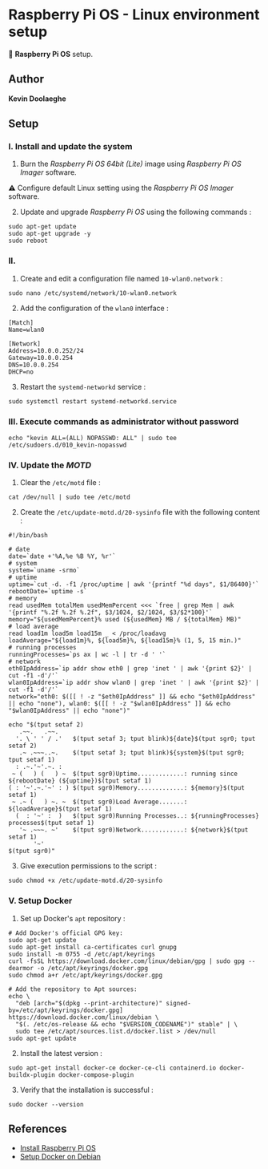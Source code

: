 # Raspberry Pi OS - Linux environment setup

:triangular_flag_on_post: **Raspberry Pi OS** setup.

## Author

**Kevin Doolaeghe**

## Setup

### I. Install and update the system

1. Burn the *Raspberry Pi OS 64bit (Lite)* image using *Raspberry Pi OS Imager* software. 

:warning: Configure default Linux setting using the *Raspberry Pi OS Imager* software.

2. Update and upgrade *Raspberry Pi OS* using the following commands :

```
sudo apt-get update
sudo apt-get upgrade -y
sudo reboot
```

### II. 

1. Create and edit a configuration file named `10-wlan0.network` :

```
sudo nano /etc/systemd/network/10-wlan0.network
```

2. Add the configuration of the `wlan0` interface :

```
[Match]
Name=wlan0

[Network]
Address=10.0.0.252/24
Gateway=10.0.0.254
DNS=10.0.0.254
DHCP=no
```

3. Restart the `systemd-networkd` service :

```
sudo systemctl restart systemd-networkd.service
```

### III. Execute commands as administrator without password

```
echo "kevin ALL=(ALL) NOPASSWD: ALL" | sudo tee /etc/sudoers.d/010_kevin-nopasswd
```

### IV. Update the *MOTD*

1. Clear the `/etc/motd` file :

```
cat /dev/null | sudo tee /etc/motd
```

2. Create the `/etc/update-motd.d/20-sysinfo` file with the following content :

```
#!/bin/bash

# date
date=`date +'%A,%e %B %Y, %r'`
# system
system=`uname -srmo`
# uptime
uptime=`cut -d. -f1 /proc/uptime | awk '{printf "%d days", $1/86400}'`
rebootDate=`uptime -s`
# memory
read usedMem totalMem usedMemPercent <<< `free | grep Mem | awk '{printf "%.2f %.2f %.2f", $3/1024, $2/1024, $3/$2*100}'`
memory="${usedMemPercent}% used (${usedMem} MB / ${totalMem} MB)"
# load average
read load1m load5m load15m _ < /proc/loadavg
loadAverage="${load1m}%, ${load5m}%, ${load15m}% (1, 5, 15 min.)"
# running processes
runningProcesses=`ps ax | wc -l | tr -d ' '`
# network
eth0IpAddress=`ip addr show eth0 | grep 'inet ' | awk '{print $2}' | cut -f1 -d'/'`
wlan0IpAddress=`ip addr show wlan0 | grep 'inet ' | awk '{print $2}' | cut -f1 -d'/'`
network="eth0: $([[ ! -z "$eth0IpAddress" ]] && echo "$eth0IpAddress" || echo "none"), wlan0: $([[ ! -z "$wlan0IpAddress" ]] && echo "$wlan0IpAddress" || echo "none")"

echo "$(tput setaf 2)
   .~~.   .~~.
  '. \ ' ' / .'   $(tput setaf 3; tput blink)${date}$(tput sgr0; tput setaf 2)
   .~ .~~~..~.    $(tput setaf 3; tput blink)${system}$(tput sgr0; tput setaf 1)
  : .~.'~'.~. :
 ~ (   ) (   ) ~  $(tput sgr0)Uptime.............: running since ${rebootDate} (${uptime})$(tput setaf 1)
( : '~'.~.'~' : ) $(tput sgr0)Memory.............: ${memory}$(tput setaf 1)
 ~ .~ (   ) ~. ~  $(tput sgr0)Load Average.......: ${loadAverage}$(tput setaf 1)
  (  : '~' :  )   $(tput sgr0)Running Processes..: ${runningProcesses} processes$(tput setaf 1)
   '~ .~~~. ~'    $(tput sgr0)Network............: ${network}$(tput setaf 1)
       '~'
$(tput sgr0)"
```

3. Give execution permissions to the script :

```
sudo chmod +x /etc/update-motd.d/20-sysinfo
```

### V. Setup Docker

1. Set up Docker's `apt` repository :

```
# Add Docker's official GPG key:
sudo apt-get update
sudo apt-get install ca-certificates curl gnupg
sudo install -m 0755 -d /etc/apt/keyrings
curl -fsSL https://download.docker.com/linux/debian/gpg | sudo gpg --dearmor -o /etc/apt/keyrings/docker.gpg
sudo chmod a+r /etc/apt/keyrings/docker.gpg

# Add the repository to Apt sources:
echo \
  "deb [arch="$(dpkg --print-architecture)" signed-by=/etc/apt/keyrings/docker.gpg] https://download.docker.com/linux/debian \
  "$(. /etc/os-release && echo "$VERSION_CODENAME")" stable" | \
  sudo tee /etc/apt/sources.list.d/docker.list > /dev/null
sudo apt-get update
```

2. Install the latest version :

```
sudo apt-get install docker-ce docker-ce-cli containerd.io docker-buildx-plugin docker-compose-plugin
```

3. Verify that the installation is successful :

```
sudo docker --version
```

## References

* [Install Raspberry Pi OS](https://www.raspberrypi.com/software/)
* [Setup Docker on Debian](https://docs.docker.com/engine/install/debian/)
